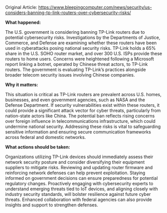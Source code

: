Original Article: https://www.bleepingcomputer.com/news/security/us-considers-banning-tp-link-routers-over-cybersecurity-risks/

**What happened:**

The U.S. government is considering banning TP-Link routers due to potential cybersecurity risks. Investigations by the Departments of Justice, Commerce, and Defense are examining whether these routers have been used in cyberattacks posing national security risks. TP-Link holds a 65% share in the U.S. SOHO router market, and over 300 U.S. ISPs provide these routers to home users. Concerns were heightened following a Microsoft report linking a botnet, operated by Chinese threat actors, to TP-Link routers. The government is evaluating TP-Link’s practices alongside broader telecom security issues involving Chinese companies.

**Why it matters:**

This situation is critical as TP-Link routers are prevalent across U.S. homes, businesses, and even government agencies, such as NASA and the Defense Department. If security vulnerabilities exist within these routers, it could provide a significant attack vector for cyber threats, particularly from nation-state actors like China. The potential ban reflects rising concerns over foreign influence in telecommunications infrastructure, which could undermine national security. Addressing these risks is vital to safeguarding sensitive information and ensuring secure communication frameworks across federal and domestic networks.

**What actions should be taken:**

Organizations utilizing TP-Link devices should immediately assess their network security posture and consider diversifying their equipment suppliers to mitigate risks. Reviewing and updating router firmware and reinforcing network defenses can help prevent exploitation. Staying informed on government decisions can ensure preparedness for potential regulatory changes. Proactively engaging with cybersecurity experts to understand emerging threats tied to IoT devices, and aligning closely with industry security standards, will bolster resilience against future cyber threats. Enhanced collaboration with federal agencies can also provide insights and support to strengthen defenses.